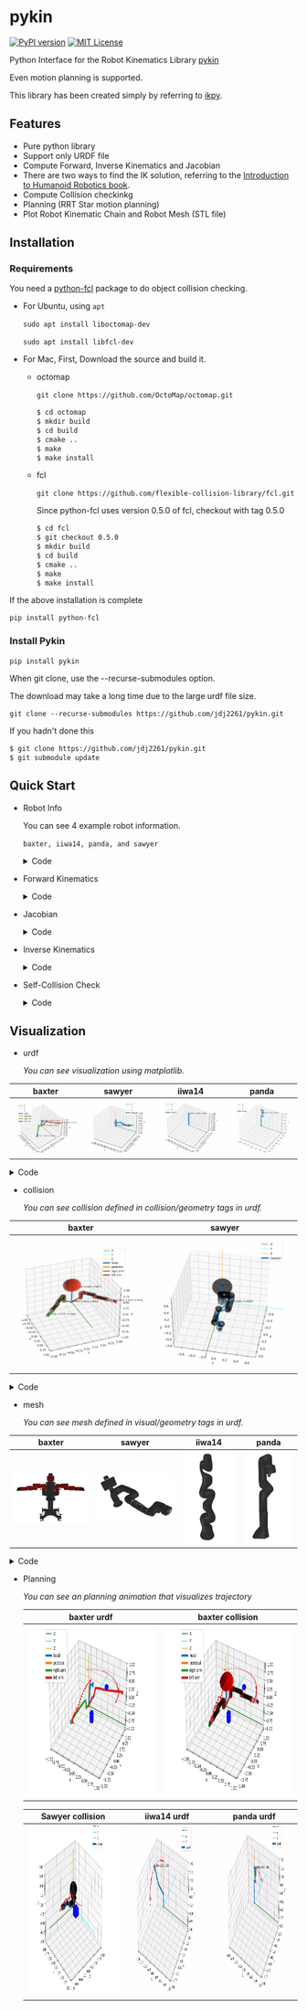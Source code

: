 # pykin

[![PyPI version](https://badge.fury.io/py/pykin.svg)](https://badge.fury.io/py/pykin)  [![MIT License](http://img.shields.io/badge/license-MIT-blue.svg?style=flat)](LICENSE)

Python Interface for the Robot Kinematics Library [pykin](https://jdj2261.github.io/pykin/)

Even motion planning is supported.

This library has been created simply by referring to [ikpy](https://github.com/Phylliade/ikpy.git).

## Features

- Pure python library
- Support only URDF file
- Compute Forward, Inverse Kinematics and Jacobian
- There are two ways to find the IK solution, referring to the [Introduction to Humanoid Robotics book](https://link.springer.com/book/10.1007/978-3-642-54536-8).
- Compute Collision checkinkg
- Planning (RRT Star motion planning)
- Plot Robot Kinematic Chain and Robot Mesh (STL file)

## Installation

### Requirements

You need a [python-fcl](https://github.com/BerkeleyAutomation/python-fcl) package to do object collision checking.

- For Ubuntu, using  `apt`

  `sudo apt install liboctomap-dev`

  `sudo apt install libfcl-dev`
- For Mac, First, Download the source and build it.

  - octomap

    `git clone https://github.com/OctoMap/octomap.git`

    ~~~
    $ cd octomap
    $ mkdir build
    $ cd build
    $ cmake ..
    $ make
    $ make install
    ~~~
  - fcl

    `git clone https://github.com/flexible-collision-library/fcl.git`

    Since python-fcl uses version 0.5.0 of fcl, checkout with tag 0.5.0

    ~~~
    $ cd fcl
    $ git checkout 0.5.0
    $ mkdir build
    $ cd build
    $ cmake ..
    $ make
    $ make install
    ~~~

If the above installation is complete

~~~
pip install python-fcl
~~~

### Install Pykin

~~~
pip install pykin
~~~

When git clone, use the --recurse-submodules option.

The download may take a long time due to the large urdf file size.

~~~
git clone --recurse-submodules https://github.com/jdj2261/pykin.git
~~~

If you hadn't done this

~~~
$ git clone https://github.com/jdj2261/pykin.git
$ git submodule update
~~~

## Quick Start

- Robot Info

  You can see 4 example robot information.

  `baxter, iiwa14, panda, and sawyer`

  <details>
    <summary>Code</summary>

  ~~~python
  import sys
  
  file_path = '../asset/urdf/baxter/baxter.urdf'
  
  if len(sys.argv) > 1:
      robot_name = sys.argv[1]
      file_path = '../asset/urdf/' + robot_name + '/' + robot_name + '.urdf'
  
  if "baxter" in file_path:
      from pykin.robots.bimanual import Bimanual
      robot = Bimanual(file_path)
  else:
      from pykin.robots.single_arm import SingleArm
      robot = SingleArm(file_path)
  
  robot.show_robot_info()
  ~~~
  
  </details>
- Forward Kinematics

  <details>
    <summary>Code</summary>

  ~~~python
  import numpy as np
  
  from pykin.robots.bimanual import Bimanual
  from pykin.kinematics.transform import Transform
  from pykin.utils import plot_utils as plt
  from pykin.utils.kin_utils import ShellColors as sc
  
  # baxter_example
  file_path = '../../asset/urdf/baxter/baxter.urdf'
  robot = Bimanual(file_path, Transform(rot=[0.0, 0.0, 0.0], pos=[0, 0, 0]))
  
  head_thetas = [0.0]
  right_arm_thetas = [np.pi/3, -np.pi/5, -np.pi/2, np.pi/7, 0, np.pi/7 ,0]
  left_arm_thetas = [0, 0, 0, 0, 0, 0, 0]
  
  thetas = head_thetas + right_arm_thetas + left_arm_thetas
  fk = robot.forward_kin(thetas)
  
  for link, transform in fk.items():
      print(f"{sc.HEADER}{link}{sc.ENDC}, {transform.rot}, {transform.pos}")
  ~~~
  
  </details>
- Jacobian

  <details>
    <summary>Code</summary>

  ~~~python
  import numpy as np
  
  from pykin.kinematics import transform as tf
  from pykin.robots.bimanual import Bimanual
  from pykin.kinematics import jacobian as jac
  
  file_path = '../asset/urdf/baxter/baxter.urdf'
  robot = Bimanual(file_path, tf.Transform(rot=[0.0, 0.0, 0.0], pos=[0, 0, 0]))
  
  left_arm_thetas = np.zeros(15)
  robot.setup_link_name("base", "right_wrist")
  robot.setup_link_name("base", "left_wrist")
  
  fk = robot.forward_kin(left_arm_thetas)
  
  J = {}
  for arm in robot.arm_type:
      if robot.eef_name[arm]:
          J[arm] = jac.calc_jacobian(robot.desired_frames[arm], fk, len(np.zeros(7)))
  
  print(J)
  ~~~
  
  </details>
- Inverse Kinematics

  <details>
    <summary>Code</summary>

  ~~~python
  import numpy as np
  
  from pykin.robots.bimanual import Bimanual
  from pykin.kinematics.transform import Transform
  from pykin.utils import plot_utils as plt
  
  file_path = '../../asset/urdf/baxter/baxter.urdf'
  
  robot = Bimanual(file_path, Transform(rot=[0.0, 0.0, 0.0], pos=[0, 0, 0]))
  
  visible_collision = True
  visible_visual = False
  
  # set target joints angle
  head_thetas =  np.zeros(1)
  right_arm_thetas = np.array([-np.pi/4 , 0, 0, 0, 0 , 0 ,0])
  left_arm_thetas = np.array([np.pi/4 , 0, 0, 0, 0 , 0 ,0])
  
  thetas = np.concatenate((head_thetas ,right_arm_thetas ,left_arm_thetas))
  
  robot.setup_link_name("base", "right_wrist")
  robot.setup_link_name("base", "left_wrist")
  
  #################################################################################
  #                                Set target pose                                #
  #################################################################################
  target_transformations = robot.forward_kin(thetas)
  _, ax = plt.init_3d_figure("Target Pose")
  plt.plot_robot(robot, 
                 ax=ax,
                 transformations=target_transformations,
                 visible_visual=visible_visual, 
                 visible_collision=visible_collision,
                 mesh_path='../../asset/urdf/baxter/')
  
  #################################################################################
  #                                Inverse Kinematics                             #
  #################################################################################
  init_thetas = np.random.randn(7)
  target_pose = { "right": robot.compute_eef_pose(target_transformations)["right"], 
                  "left" : robot.compute_eef_pose(target_transformations)["left"]}
  
  ik_LM_result = robot.inverse_kin(
      init_thetas, 
      target_pose, 
      method="LM", 
      maxIter=100)
  
  ik_NR_result = robot.inverse_kin(
      init_thetas, 
      target_pose, 
      method="NR", 
      maxIter=100)
  
  print(ik_LM_result, ik_NR_result)
  ~~~
  
  </details>
- Self-Collision Check

  <details>
    <summary>Code</summary>

  ~~~python
  import numpy as np
  
  from pykin.kinematics.transform import Transform
  from pykin.robot import Robot
  
  """
  If you want to check robot's collision, install python-fcl 
  And then, import FclManager in fcl_utils package
  """
  from pykin.utils.fcl_utils import FclManager
  from pykin.utils.kin_utils import get_robot_geom
  from pykin.utils import plot_utils as plt
  
  file_path = '../asset/urdf/baxter/baxter.urdf'
  
  robot = Robot(file_path, Transform(rot=[0.0, 0.0, 0.0], pos=[0, 0, 0]))
  
  head_thetas = np.zeros(1)
  right_arm_thetas = np.array([np.pi, 0, 0, 0, 0, 0, 0])
  left_arm_thetas = np.array([-np.pi, 0, 0, 0, 0, 0, 0])
  
  thetas = np.hstack((head_thetas, right_arm_thetas, left_arm_thetas))
  transformations = robot.forward_kin(thetas)
  
  # call FclManager class
  fcl_manager = FclManager()
  for link, transformation in transformations.items():
      # get robot link's name and geometry info 
      name, gtype, gparam = get_robot_geom(robot.links[link])
      # get 4x4 size homogeneous transform matrix
      transform = transformation.homogeneous_matrix
      # add link name, geometry info, transform matrix to fcl_manager 
      fcl_manager.add_object(name, gtype, gparam, transform)
  
  # you can get collision result, contacted object name, fcl contatct_data
  result, objs_in_collision, contact_data = fcl_manager.collision_check(return_names=True, return_data=True)
  
  print(result, objs_in_collision, contact_data)
  
  """
  If you want to check collision check after transform, 
  add the link name and transform matrix to the set_transform function.
  """
  left_arm_thetas = np.array([0, 0, 0, 0, 0, 0, 0])
  thetas = np.hstack((head_thetas, right_arm_thetas, left_arm_thetas))
  transformations = robot.forward_kin(thetas)
  
  for link, transformation in transformations.items():
      name, _, _ = get_robot_geom(robot.links[link])
      transform = transformation.homogeneous_matrix
      fcl_manager.set_transform(name=name, transform=transform)
  
  result, objs_in_collision, contact_data = fcl_manager.collision_check(return_names=True, return_data=True)
  print(result, objs_in_collision, contact_data)
  ~~~

  </details>

## Visualization

- urdf

  *You can see visualization using matplotlib.*


|          baxter          |          sawyer          |          iiwa14          |          panda          |
| :-------------------------: | :-------------------------: | :-------------------------: | :-----------------------: |
| ![baxter](img/baxter.png) | ![sawyer](img/sawyer.png) | ![iiwa14](img/iiwa14.png) | ![panda](img/panda.png) |

  <details>
    <summary>Code</summary>

  ~~~python
import sys
file_path = '../../asset/urdf/baxter/baxter.urdf'
if len(sys.argv) > 1:
    robot_name = sys.argv[1]
    file_path = '../../asset/urdf/' + robot_name + '/' + robot_name + '.urdf'

if "baxter" in file_path:
    from pykin.robots.bimanual import Bimanual
    robot = Bimanual(file_path)
else:
    from pykin.robots.single_arm import SingleArm
    robot = SingleArm(file_path)
from pykin.utils import plot_utils as plt


fig, ax = plt.init_3d_figure("URDF")

# For Baxter robots, the name argument to the plot_robot function must be baxter.
plt.plot_robot(robot, 
               ax=ax, 
               visible_visual=False, 
               visible_collision=False, 
               mesh_path='../../asset/urdf/baxter/')
plt.show_figure()
  ~~~
 </details>

- collision

  *You can see collision defined in collision/geometry tags in urdf.*


|               baxter               |               sawyer               |
| :-----------------------------------: | :-----------------------------------: |
| ![baxter](img/baxter_collision.png) | ![baxter](img/sawyer_collision.png) |

  <details>
    <summary>Code</summary>

  ~~~python
import sys

from pykin.robots.bimanual import Bimanual
from pykin.utils import plot_utils as plt

file_path = '../../asset/urdf/baxter/baxter.urdf'

if len(sys.argv) > 1:
    robot_name = sys.argv[1]
    file_path = '../../asset/urdf/' + robot_name + '/' + robot_name + '.urdf'
robot = Bimanual(file_path)

if "baxter" in file_path:
    from pykin.robots.bimanual import Bimanual
    robot = Bimanual(file_path)
else:
    from pykin.robots.single_arm import SingleArm
    robot = SingleArm(file_path)

fig, ax = plt.init_3d_figure("URDF")

"""
Only baxter and sawyer robots can see collisions.
It is not visible unless sphere, cylinder, and box are defined in collision/geometry tags in urdf.
"""
# If visible_collision is True, visualize collision
plt.plot_robot(robot, 
               ax=ax, 
               visible_visual=False, 
               visible_collision=True, 
               mesh_path='../../asset/urdf/baxter/')
ax.legend()
plt.show_figure()
  ~~~
</details>

- mesh

  *You can see  mesh defined in visual/geometry tags in urdf.*


|               baxter               |               sawyer               |               iiwa14               |               panda               |
| :-----------------------------------: | :-----------------------------------: | :-----------------------------------: | :---------------------------------: |
| ![baxter_mesh](img/baxter_mesh.png) | ![sawyer_mesh](img/sawyer_mesh.png) | ![iiwa14_mesh](img/iiwa14_mesh.png) | ![panda_mesh](img/panda_mesh.png) |

  <details>
    <summary>Code</summary>

  ~~~python
import sys

file_path = '../../asset/urdf/baxter/baxter.urdf'

if len(sys.argv) > 1:
    robot_name = sys.argv[1]
    file_path = '../../asset/urdf/' + robot_name + '/' + robot_name + '.urdf'

if "baxter" in file_path:
    from pykin.robots.bimanual import Bimanual
    robot = Bimanual(file_path)
else:
    from pykin.robots.single_arm import SingleArm
    robot = SingleArm(file_path)
from pykin.utils import plot_utils as plt
fig, ax = plt.init_3d_figure("URDF")

"""
Only baxter and sawyer robots can see collisions.
It is not visible unless sphere, cylinder, and box are defined in collision/geometry tags in urdf.
"""
# If visible_visual is True, visualize mesh
# and you have to input mesh_path
plt.plot_robot(robot, 
               ax=ax, 
               visible_visual=True, 
               visible_collision=False, 
               mesh_path='../../asset/urdf/'+robot.robot_name+'/')
"""
The mesh file doesn't use matplotlib, 
so it's okay to comment out the line below.
"""
plt.show_figure()
  ~~~
</details>

- Planning

  *You can see an planning animation that visualizes trajectory*

  |                         baxter urdf                          |                       baxter collision                       |
  | :----------------------------------------------------------: | :----------------------------------------------------------: |
  | <img src="img/pykin_animation.gif" weight="600" height="300"/> | <img src="img/pykin_animation-2.gif" weight="600" height="300"/> |

  |                       Sawyer collision                       |                         iiwa14 urdf                          |                          panda urdf                          |
  | :----------------------------------------------------------: | :----------------------------------------------------------: | :----------------------------------------------------------: |
  | <img src="img/pykin_animation-3.gif" weight="600" height="300"/> | <img src="img/pykin_animation-4.gif" weight="600" height="300"/> | <img src="img/pykin_animation-5.gif" weight="600" height="300"/> |

  

